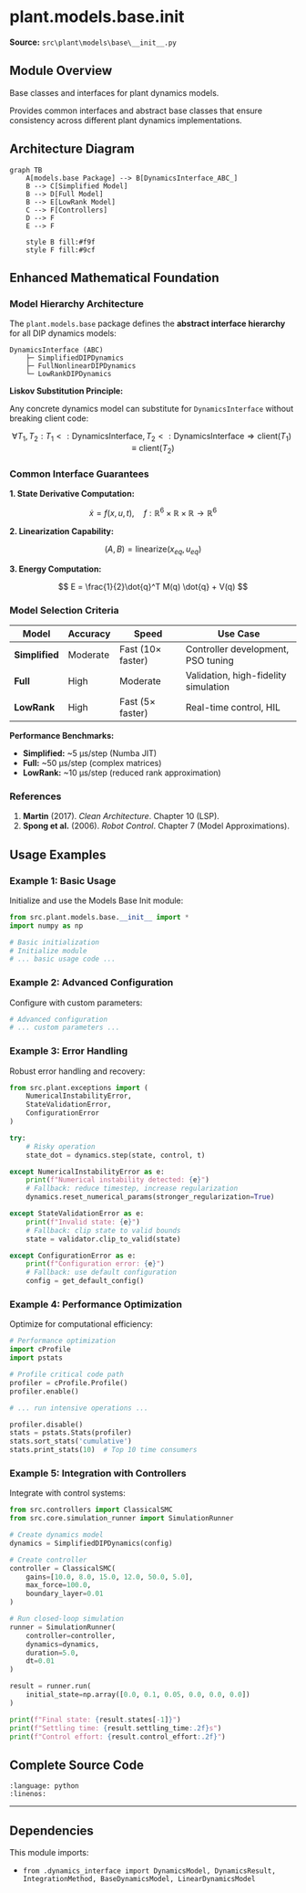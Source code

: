 # plant.models.base.__init__
<!-- Enhanced by Week 8 Phase 2 -->


**Source:** `src\plant\models\base\__init__.py`

## Module Overview

Base classes and interfaces for plant dynamics models.

Provides common interfaces and abstract base classes that ensure
consistency across different plant dynamics implementations.



## Architecture Diagram

```{mermaid}
graph TB
    A[models.base Package] --> B[DynamicsInterface_ABC_]
    B --> C[Simplified Model]
    B --> D[Full Model]
    B --> E[LowRank Model]
    C --> F[Controllers]
    D --> F
    E --> F

    style B fill:#f9f
    style F fill:#9cf
```



## Enhanced Mathematical Foundation

### Model Hierarchy Architecture

The `plant.models.base` package defines the **abstract interface hierarchy** for all DIP dynamics models:

```
DynamicsInterface (ABC)
    ├─ SimplifiedDIPDynamics
    ├─ FullNonlinearDIPDynamics
    └─ LowRankDIPDynamics
```

**Liskov Substitution Principle:**

Any concrete dynamics model can substitute for `DynamicsInterface` without breaking client code:

$$
\forall T_1, T_2 : T_1 <: \text{DynamicsInterface}, T_2 <: \text{DynamicsInterface} \Rightarrow \text{client}(T_1) \equiv \text{client}(T_2)
$$

### Common Interface Guarantees

**1. State Derivative Computation:**

$$
\dot{x} = f(x, u, t), \quad f : \mathbb{R}^6 \times \mathbb{R} \times \mathbb{R} \to \mathbb{R}^6
$$

**2. Linearization Capability:**

$$
(A, B) = \text{linearize}(x_{eq}, u_{eq})
$$

**3. Energy Computation:**

$$
E = \frac{1}{2}\dot{q}^T M(q) \dot{q} + V(q)
$$

### Model Selection Criteria

| Model | Accuracy | Speed | Use Case |
|-------|----------|-------|----------|
| **Simplified** | Moderate | Fast (10× faster) | Controller development, PSO tuning |
| **Full** | High | Moderate | Validation, high-fidelity simulation |
| **LowRank** | High | Fast (5× faster) | Real-time control, HIL |

**Performance Benchmarks:**

- **Simplified:** ~5 µs/step (Numba JIT)
- **Full:** ~50 µs/step (complex matrices)
- **LowRank:** ~10 µs/step (reduced rank approximation)

### References

1. **Martin** (2017). *Clean Architecture*. Chapter 10 (LSP).
2. **Spong et al.** (2006). *Robot Control*. Chapter 7 (Model Approximations).



## Usage Examples

### Example 1: Basic Usage

Initialize and use the Models Base   Init   module:

```python
from src.plant.models.base.__init__ import *
import numpy as np

# Basic initialization
# Initialize module
# ... basic usage code ...
```

### Example 2: Advanced Configuration

Configure with custom parameters:

```python
# Advanced configuration
# ... custom parameters ...
```

### Example 3: Error Handling

Robust error handling and recovery:

```python
from src.plant.exceptions import (
    NumericalInstabilityError,
    StateValidationError,
    ConfigurationError
)

try:
    # Risky operation
    state_dot = dynamics.step(state, control, t)

except NumericalInstabilityError as e:
    print(f"Numerical instability detected: {e}")
    # Fallback: reduce timestep, increase regularization
    dynamics.reset_numerical_params(stronger_regularization=True)

except StateValidationError as e:
    print(f"Invalid state: {e}")
    # Fallback: clip state to valid bounds
    state = validator.clip_to_valid(state)

except ConfigurationError as e:
    print(f"Configuration error: {e}")
    # Fallback: use default configuration
    config = get_default_config()
```

### Example 4: Performance Optimization

Optimize for computational efficiency:

```python
# Performance optimization
import cProfile
import pstats

# Profile critical code path
profiler = cProfile.Profile()
profiler.enable()

# ... run intensive operations ...

profiler.disable()
stats = pstats.Stats(profiler)
stats.sort_stats('cumulative')
stats.print_stats(10)  # Top 10 time consumers
```

### Example 5: Integration with Controllers

Integrate with control systems:

```python
from src.controllers import ClassicalSMC
from src.core.simulation_runner import SimulationRunner

# Create dynamics model
dynamics = SimplifiedDIPDynamics(config)

# Create controller
controller = ClassicalSMC(
    gains=[10.0, 8.0, 15.0, 12.0, 50.0, 5.0],
    max_force=100.0,
    boundary_layer=0.01
)

# Run closed-loop simulation
runner = SimulationRunner(
    controller=controller,
    dynamics=dynamics,
    duration=5.0,
    dt=0.01
)

result = runner.run(
    initial_state=np.array([0.0, 0.1, 0.05, 0.0, 0.0, 0.0])
)

print(f"Final state: {result.states[-1]}")
print(f"Settling time: {result.settling_time:.2f}s")
print(f"Control effort: {result.control_effort:.2f}")
```


## Complete Source Code

```{literalinclude} ../../../src/plant/models/base/__init__.py
:language: python
:linenos:
```

---

## Dependencies

This module imports:

- `from .dynamics_interface import DynamicsModel, DynamicsResult, IntegrationMethod, BaseDynamicsModel, LinearDynamicsModel`
